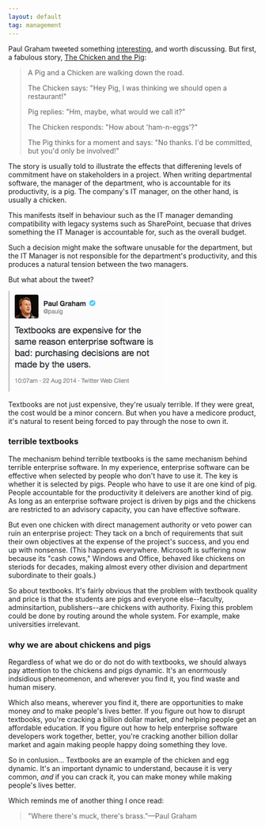 ```yaml
---
layout: default
tag: management
---
```


Paul Graham tweeted something [interesting][1], and worth discussing. But first, a fabulous story, [The Chicken and the Pig][2]:

[1]: https://twitter.com/paulg/status/502819403948249088
[2]: https://en.wikipedia.org/wiki/The_Chicken_and_the_Pig

> A Pig and a Chicken are walking down the road.
>
> The Chicken says: "Hey Pig, I was thinking we should open a restaurant!"
>
> Pig replies: "Hm, maybe, what would we call it?"
>
> The Chicken responds: "How about 'ham-n-eggs'?"
>
> The Pig thinks for a moment and says: "No thanks. I'd be committed, but you'd only be involved!"

The story is usually told to illustrate the effects that differening levels of commitment have on stakeholders in a project. When writing departmental software, the manager of the department, who is accountable for its productivity, is a pig. The company's IT manager, on the other hand, is usually a chicken.

This manifests itself in behaviour such as the IT manager demanding compatibility with legacy systems such as SharePoint, becuase that drives something the IT Manager is accountable for, such as the overall budget.

Such a decision might make the software unusable for the department, but the IT Manager is not responsible for the department's productivity, and this produces a natural tension between the two managers.

But what about the tweet?

![Textbooks](/assets/images/textbooks.png)

Textbooks are not just expensive, they're usualy terrible. If they were great, the cost would be a minor concern. But when you have a medicore product, it's natural to resent being forced to pay through the nose to own it.

### terrible textbooks

The mechanism behind terrible textbooks is the same mechanism behind terrible enterprise software. In my experience, enterprise software can be effective when selected by people who don't have to use it. The key is whether it is selected by pigs. People who have to use it are one kind of pig. People accountable for the productivity it deleivers are another kind of pig. As long as an enterprise software project is driven by pigs and the chickens are restricted to an advisory capacity, you can have effective software.

But even one chicken with direct management authority or veto power can ruin an enterprise project: They tack on a bnch of requirements that suit their own objectives at the expense of the project's success, and you end up with nonsense. (This happens everywhere. Microsoft is suffering now because its "cash cows," Windows and Office, behaved like chickens on steriods for decades, making almost every other division and department subordinate to their goals.)

So about textbooks. It's fairly obvious that the problem with textbook quality and price is that the students are pigs and everyone else--faculty, adminsitartion, publishers--are chickens with authority. Fixing this problem could be done by routing around the whole system. For example, make universities irrelevant.

### why we are about chickens and pigs

Regardless of what we do or do not do with textbooks, we should always pay attention to the chickens and pigs dynamic. It's an enormously indsidious pheneomenon, and wherever you find it, you find waste and human misery.

Which also means, wherever you find it, there are opportunities to make money *and* to make people's lives better. If you figure out how to disrupt textbooks, you're cracking a billion dollar market, *and* helping people get an affordable education. If you figure out how to help enterprise software developers work together, better, you're cracking another billion dollar market and again making people happy doing something they love.

So in conlusion... Textbooks are an example of the chicken and egg dynamic. It's an important dynamic to understand, because it is very common, *and* if you can crack it, you can make money while making people's lives better.

Which reminds me of another thing I once read:

> "Where there's muck, there's brass."—Paul Graham